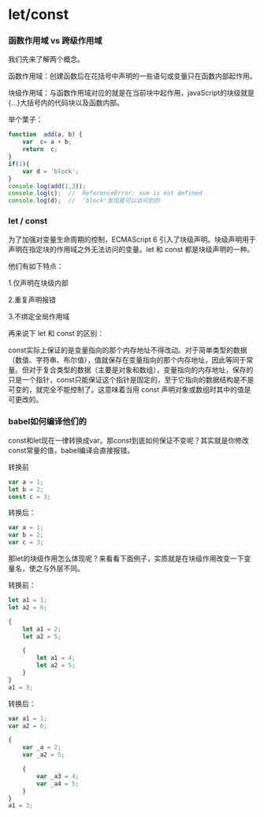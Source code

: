 # let/const
### 函数作用域 vs 跨级作用域

我们先来了解两个概念。

函数作用域：创建函数后在花括号中声明的一些语句或变量只在函数内部起作用。

块级作用域：与函数作用域对应的就是在当前块中起作用，javaScript的块级就是{...}大括号内的代码块以及函数内部。

举个栗子：
```js
function  add(a, b) {
    var  c= a + b;
    return  c;
}
if(1){
    var d = 'block';
}
console.log(add(1,3));
console.log(c);  //  ReferenceError: sum is not defined
console.log(d);  //  'block'发现是可以访问到的
```
### let / const

为了加强对变量生命周期的控制，ECMAScript 6 引入了块级声明。块级声明用于声明在指定块的作用域之外无法访问的变量。let 和 const 都是块级声明的一种。

他们有如下特点：

1.仅声明在块级内部

2.重复声明报错

3.不绑定全局作用域

再来说下 let 和 const 的区别：

const实际上保证的是变量指向的那个内存地址不得改动。对于简单类型的数据（数值、字符串、布尔值），值就保存在变量指向的那个内存地址，因此等同于常量。但对于复合类型的数据（主要是对象和数组），变量指向的内存地址，保存的只是一个指针，const只能保证这个指针是固定的，至于它指向的数据结构是不是可变的，就完全不能控制了。这意味着当用 const 声明对象或数组时其中的值是可更改的。

### babel如何编译他们的

const和let现在一律转换成var。那const到底如何保证不变呢？其实就是你修改const常量的值，babel编译会直接报错。

转换前
```js
var a = 1;
let b = 2;
const c = 3;
```
转换后：
```js
var a = 1;
var b = 2;
var c = 3;
```
那let的块级作用怎么体现呢？来看看下面例子，实质就是在块级作用改变一下变量名，使之与外层不同。

转换前：
```js
let a1 = 1;
let a2 = 6;

{
    let a1 = 2;
    let a2 = 5;

    {
        let a1 = 4;
        let a2 = 5;
    }
}
a1 = 3;
```

转换后：
```js
var a1 = 1;
var a2 = 6;

{
    var _a = 2;
    var _a2 = 5;

    {
        var _a3 = 4;
        var _a4 = 5;
    }
}
a1 = 3;
```